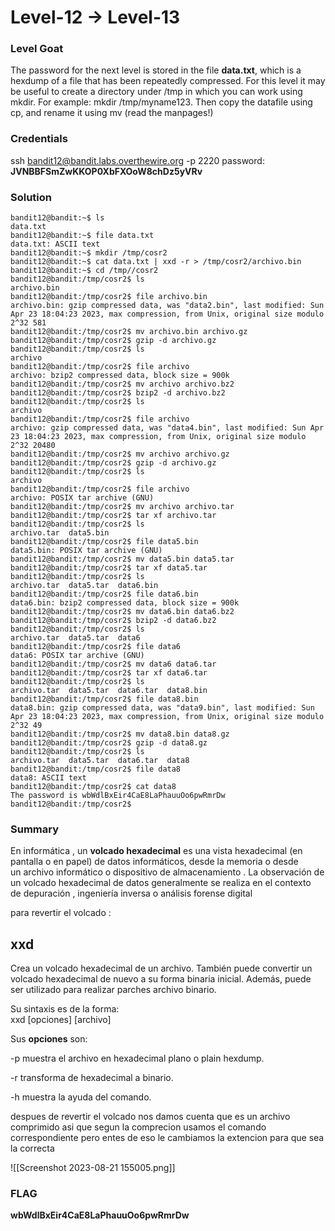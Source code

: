# Level-12 -> Level-13

### Level Goat
The password for the next level is stored in the file **data.txt**, which is a hexdump of a file that has been repeatedly compressed. For this level it may be useful to create a directory under /tmp in which you can work using mkdir. For example: mkdir /tmp/myname123. Then copy the datafile using cp, and rename it using mv (read the manpages!)
### Credentials
ssh bandit12@bandit.labs.overthewire.org -p 2220
password: **JVNBBFSmZwKKOP0XbFXOoW8chDz5yVRv**
### Solution
```shell
bandit12@bandit:~$ ls
data.txt
bandit12@bandit:~$ file data.txt
data.txt: ASCII text
bandit12@bandit:~$ mkdir /tmp/cosr2
bandit12@bandit:~$ cat data.txt | xxd -r > /tmp/cosr2/archivo.bin
bandit12@bandit:~$ cd /tmp//cosr2
bandit12@bandit:/tmp/cosr2$ ls
archivo.bin
bandit12@bandit:/tmp/cosr2$ file archivo.bin
archivo.bin: gzip compressed data, was "data2.bin", last modified: Sun Apr 23 18:04:23 2023, max compression, from Unix, original size modulo 2^32 581
bandit12@bandit:/tmp/cosr2$ mv archivo.bin archivo.gz
bandit12@bandit:/tmp/cosr2$ gzip -d archivo.gz
bandit12@bandit:/tmp/cosr2$ ls
archivo
bandit12@bandit:/tmp/cosr2$ file archivo
archivo: bzip2 compressed data, block size = 900k
bandit12@bandit:/tmp/cosr2$ mv archivo archivo.bz2
bandit12@bandit:/tmp/cosr2$ bzip2 -d archivo.bz2
bandit12@bandit:/tmp/cosr2$ ls
archivo
bandit12@bandit:/tmp/cosr2$ file archivo
archivo: gzip compressed data, was "data4.bin", last modified: Sun Apr 23 18:04:23 2023, max compression, from Unix, original size modulo 2^32 20480
bandit12@bandit:/tmp/cosr2$ mv archivo archivo.gz
bandit12@bandit:/tmp/cosr2$ gzip -d archivo.gz
bandit12@bandit:/tmp/cosr2$ ls
archivo
bandit12@bandit:/tmp/cosr2$ file archivo
archivo: POSIX tar archive (GNU)
bandit12@bandit:/tmp/cosr2$ mv archivo archivo.tar
bandit12@bandit:/tmp/cosr2$ tar xf archivo.tar
bandit12@bandit:/tmp/cosr2$ ls
archivo.tar  data5.bin
bandit12@bandit:/tmp/cosr2$ file data5.bin
data5.bin: POSIX tar archive (GNU)
bandit12@bandit:/tmp/cosr2$ mv data5.bin data5.tar
bandit12@bandit:/tmp/cosr2$ tar xf data5.tar
bandit12@bandit:/tmp/cosr2$ ls
archivo.tar  data5.tar  data6.bin
bandit12@bandit:/tmp/cosr2$ file data6.bin
data6.bin: bzip2 compressed data, block size = 900k
bandit12@bandit:/tmp/cosr2$ mv data6.bin data6.bz2
bandit12@bandit:/tmp/cosr2$ bzip2 -d data6.bz2
bandit12@bandit:/tmp/cosr2$ ls
archivo.tar  data5.tar  data6
bandit12@bandit:/tmp/cosr2$ file data6
data6: POSIX tar archive (GNU)
bandit12@bandit:/tmp/cosr2$ mv data6 data6.tar
bandit12@bandit:/tmp/cosr2$ tar xf data6.tar
bandit12@bandit:/tmp/cosr2$ ls
archivo.tar  data5.tar  data6.tar  data8.bin
bandit12@bandit:/tmp/cosr2$ file data8.bin
data8.bin: gzip compressed data, was "data9.bin", last modified: Sun Apr 23 18:04:23 2023, max compression, from Unix, original size modulo 2^32 49
bandit12@bandit:/tmp/cosr2$ mv data8.bin data8.gz
bandit12@bandit:/tmp/cosr2$ gzip -d data8.gz
bandit12@bandit:/tmp/cosr2$ ls
archivo.tar  data5.tar  data6.tar  data8
bandit12@bandit:/tmp/cosr2$ file data8
data8: ASCII text
bandit12@bandit:/tmp/cosr2$ cat data8
The password is wbWdlBxEir4CaE8LaPhauuOo6pwRmrDw
bandit12@bandit:/tmp/cosr2$
```
### Summary
En informática , un **volcado hexadecimal** es una vista hexadecimal (en pantalla o en papel) de datos informáticos, desde la memoria o desde un archivo informático o dispositivo de almacenamiento . La observación de un volcado hexadecimal de datos generalmente se realiza en el contexto de depuración , ingeniería inversa o análisis forense digital

para revertir el volcado :
## xxd

Crea un volcado hexadecimal de un archivo. También puede convertir un volcado hexadecimal de nuevo a su forma binaria inicial. Además, puede ser utilizado para realizar parches archivo binario.

Su sintaxis es de la forma:  
xxd [opciones] [archivo]

Sus **opciones** son:

-p muestra el archivo en hexadecimal plano o plain hexdump.

-r transforma de hexadecimal a binario.

-h muestra la ayuda del comando.

despues de revertir el volcado nos damos cuenta que es un archivo comprimido asi que segun la comprecion usamos el comando correspondiente pero entes de eso le cambiamos la extencion para que sea la correcta


![[Screenshot 2023-08-21 155005.png]]
### FLAG
**wbWdlBxEir4CaE8LaPhauuOo6pwRmrDw** 